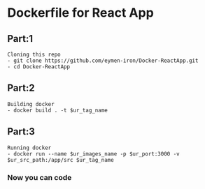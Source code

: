 
# Dockerfile for React App 

## Part:1 
    Cloning this repo
    - git clone https://github.com/eymen-iron/Docker-ReactApp.git
    - cd Docker-ReactApp

## Part:2 
    Building docker
    - docker build . -t $ur_tag_name

## Part:3
    Running docker
    - docker run --name $ur_images_name -p $ur_port:3000 -v $ur_src_path:/app/src $ur_tag_name



### Now you can code 
